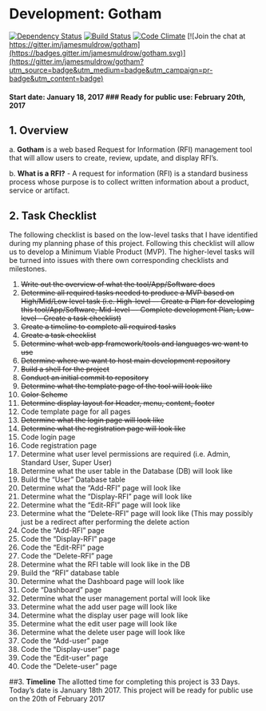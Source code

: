# Development: Gotham

[![Dependency Status](https://gemnasium.com/badges/github.com/jamesmuldrow/gotham.svg)](https://gemnasium.com/github.com/jamesmuldrow/gotham)
[![Build Status](https://travis-ci.org/jamesmuldrow/gotham.svg?branch=master)](https://travis-ci.org/jamesmuldrow/gotham)
[![Code Climate](https://codeclimate.com/repos/5882856b7a46330080000a2e/badges/4aed238c1d6a2772c627/gpa.svg)](https://codeclimate.com/repos/5882856b7a46330080000a2e/feed)
[![Join the chat at https://gitter.im/jamesmuldrow/gotham](https://badges.gitter.im/jamesmuldrow/gotham.svg)](https://gitter.im/jamesmuldrow/gotham?utm_source=badge&utm_medium=badge&utm_campaign=pr-badge&utm_content=badge)

#### Start date: January 18, 2017        ### Ready for public use: February 20th, 2017

## 1.	<b>Overview</b>
a.	<b>Gotham</b> is a web based Request for Information (RFI) management tool that will allow users to create, review, update, and display RFI’s.

b.	<b>What is a RFI?</b> - A request for information (RFI) is a standard business process whose purpose is to collect written information about a product, service or artifact.

## 2.        <b>Task Checklist</b> 
The following checklist is based on the low-level tasks that I have identified during my planning phase of this project. Following this checklist will allow us to develop a Minimum Viable Product (MVP). The higher-level tasks will be turned into issues with there own corresponding checklists and milestones. 

1. ~~Write out the overview of what the tool/App/Software does~~
2. ~~Determine all required tasks needed to produce a MVP based on High/Mid/Low level task (i.e. High-level –- Create a Plan for developing this tool/App/Software, Mid-level –- Complete development Plan, Low-level – Create a task checklist)~~
3. ~~Create a timeline to complete all required tasks~~
4. ~~Create a task checklist~~
5. ~~Determine what web app framework/tools and languages we want to use~~
6. ~~Determine where we want to host main development repository~~
7. ~~Build a shell for the project~~
8. ~~Conduct an initial commit to repository~~
9. ~~Determine what the template page of the tool will look like~~
10. ~~Color Scheme~~
11. ~~Determine display layout for Header, menu, content, footer~~
12. Code template page for all pages
13. ~~Determine what the login page will look like~~
14. ~~Determine what the registration page will look like~~
15. Code login page
16. Code registration page
17. Determine what user level permissions are required (i.e. Admin, Standard User, Super User)
18. Determine what the user table in the Database (DB) will look like
19. Build the “User” Database table
20. Determine what the “Add-RFI” page will look like
21. Determine what the “Display-RFI” page will look like
22. Determine what the “Edit-RFI” page will look like
23. Determine what the “Delete-RFI” page will look like (This may possibly just be a redirect after performing the delete action
24. Code the “Add-RFI” page
25. Code the “Display-RFI” page
26. Code the “Edit-RFI” page
27. Code the “Delete-RFI” page
28. Determine what the RFI table will look like in the DB
29. Build the “RFI” database table
30. Determine what the Dashboard page will look like
31. Code “Dashboard” page
32. Determine what the user management portal will look like
33. Determine what the add user page will look like
34. Determine what the display user page will look like
35. Determine what the edit user page will look like
36. Determine what the delete user page will look like
37. Code the “Add-user” page
38. Code the “Display-user” page
39. Code the “Edit-user” page
40. Code the “Delete-user” page

##3.        <b>Timeline</b> 
The allotted time for completing this project is 33 Days. Today’s date is January 18th 2017. This project will be ready for public use on the 20th of February 2017

